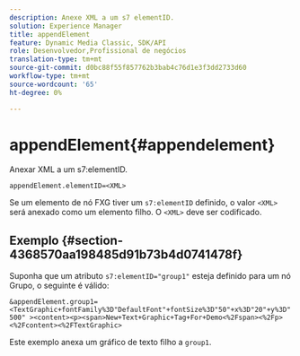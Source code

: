 ```yaml
---
description: Anexe XML a um s7 elementID.
solution: Experience Manager
title: appendElement
feature: Dynamic Media Classic, SDK/API
role: Desenvolvedor,Profissional de negócios
translation-type: tm+mt
source-git-commit: d0bc88f55f857762b3bab4c76d1e3f3dd2733d60
workflow-type: tm+mt
source-wordcount: '65'
ht-degree: 0%

---
```



# appendElement{#appendelement}

Anexar XML a um s7:elementID.

`appendElement.elementID=<XML>`

Se um elemento de nó FXG tiver um `s7:elementID` definido, o valor `<XML>` será anexado como um elemento filho. O `<XML>` deve ser codificado.

## Exemplo {#section-4368570aa198485d91b73b4d0741478f}

Suponha que um atributo `s7:elementID="group1"` esteja definido para um nó Grupo, o seguinte é válido:

`&appendElement.group1=<TextGraphic+fontFamily%3D"DefaultFont"+fontSize%3D"50"+x%3D"20"+y%3D"500" ><content><p><span>New+Text+Graphic+Tag+For+Demo<%2Fspan><%2Fp><%2Fcontent><%2FTextGraphic>`

Este exemplo anexa um gráfico de texto filho a `group1`.
